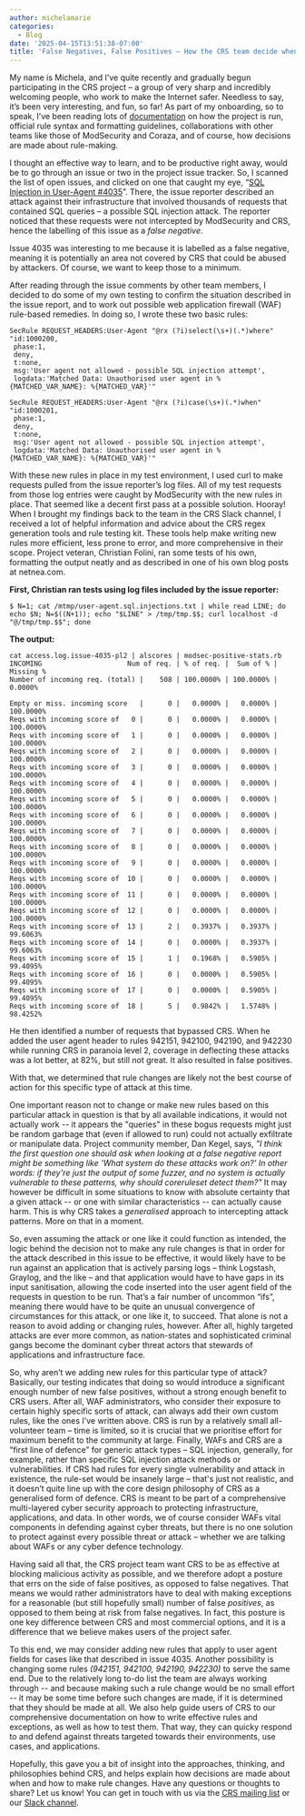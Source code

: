```yaml
---
author: michelamarie
categories:
  - Blog
date: '2025-04-15T13:51:38-07:00'
title: 'False Negatives, False Positives – How the CRS team decide when to add or modify rules, and when we decide not to add them'
---
```

My name is Michela, and I’ve quite recently and gradually begun participating in the CRS project – a group of very sharp and incredibly welcoming people, who work to make the Internet safer. Needless to say, it’s been very interesting, and fun, so far! 
As part of my onboarding, so to speak, I’ve been reading lots of [documentation](https://coreruleset.org/docs/1-getting-started/1-1-crs-installation/) on how the project is run, official rule syntax and formatting guidelines, collaborations with other teams like those of ModSecurity and Coraza, and of course, how decisions are made about rule-making. 

I thought an effective way to learn, and to be productive right away, would be to go through an issue or two in the project issue tracker. So, I scanned the list of open issues, and clicked on one that caught my eye, “[SQL Injection in User-Agent #4035](https://github.com/coreruleset/coreruleset/issues/4035)”. There, the issue reporter described an attack against their infrastructure that involved thousands of requests that contained SQL queries – a possible SQL injection attack. The reporter noticed that these requests were not intercepted by ModSecurity and CRS, hence the labelling of this issue as a *false negative*.

Issue 4035 was interesting to me because it is labelled as a false negative, meaning it is potentially an area not covered by CRS that could be abused by attackers. Of course, we want to keep those to a minimum. 

After reading through the issue comments by other team members, I decided to do some of my own testing to confirm the situation described in the issue report, and to work out possible web application firewall (WAF) rule-based remedies. In doing so, I wrote these two basic rules: 

```apacheconf
SecRule REQUEST_HEADERS:User-Agent "@rx (?i)select(\s+)(.*)where" 
"id:1000200, 
 phase:1, 
 deny, 
 t:none, 
 msg:'User agent not allowed - possible SQL injection attempt', 
 logdata:'Matched Data: Unauthorised user agent in %{MATCHED_VAR_NAME}: %{MATCHED_VAR}'" 
```

```apacheconf
SecRule REQUEST_HEADERS:User-Agent "@rx (?i)case(\s+)(.*)when" 
"id:1000201, 
 phase:1, 
 deny, 
 t:none, 
 msg:'User agent not allowed - possible SQL injection attempt', 
 logdata:'Matched Data: Unauthorised user agent in %{MATCHED_VAR_NAME}: %{MATCHED_VAR}'"
```

With these new rules in place in my test environment, I used curl to make requests pulled from the issue reporter’s log files. All of my test requests from those log entries were caught by ModSecurity with the new rules in place. That seemed like a decent first pass at a possible solution. Hooray! 
When I brought my findings back to the team in the CRS Slack channel, I received a lot of helpful information and advice about the CRS regex generation tools and rule testing kit. These tools help make writing new rules more efficient, less prone to error, and more comprehensive in their scope. Project veteran, Christian Folini, ran some tests of his own, formatting the output neatly and as described in one of his own blog posts at netnea.com. 

**First, Christian ran tests using log files included by the issue reporter:**

```bash-session
$ N=1; cat /mtmp/user-agent.sql.injections.txt | while read LINE; do echo $N; N=$((N+1)); echo "$LINE" > /tmp/tmp.$$; curl localhost -d "@/tmp/tmp.$$"; done
```

**The output:** 

```bash-session
cat access.log.issue-4035-pl2 | alscores | modsec-positive-stats.rb 
INCOMING                     Num of req. | % of req. |  Sum of % | Missing %
Number of incoming req. (total) |    508 | 100.0000% | 100.0000% |   0.0000%

Empty or miss. incoming score   |      0 |   0.0000% |   0.0000% | 100.0000%
Reqs with incoming score of   0 |      0 |   0.0000% |   0.0000% | 100.0000%
Reqs with incoming score of   1 |      0 |   0.0000% |   0.0000% | 100.0000%
Reqs with incoming score of   2 |      0 |   0.0000% |   0.0000% | 100.0000%
Reqs with incoming score of   3 |      0 |   0.0000% |   0.0000% | 100.0000%
Reqs with incoming score of   4 |      0 |   0.0000% |   0.0000% | 100.0000%
Reqs with incoming score of   5 |      0 |   0.0000% |   0.0000% | 100.0000%
Reqs with incoming score of   6 |      0 |   0.0000% |   0.0000% | 100.0000%
Reqs with incoming score of   7 |      0 |   0.0000% |   0.0000% | 100.0000%
Reqs with incoming score of   8 |      0 |   0.0000% |   0.0000% | 100.0000%
Reqs with incoming score of   9 |      0 |   0.0000% |   0.0000% | 100.0000%
Reqs with incoming score of  10 |      0 |   0.0000% |   0.0000% | 100.0000%
Reqs with incoming score of  11 |      0 |   0.0000% |   0.0000% | 100.0000%
Reqs with incoming score of  12 |      0 |   0.0000% |   0.0000% | 100.0000%
Reqs with incoming score of  13 |      2 |   0.3937% |   0.3937% |  99.6063%
Reqs with incoming score of  14 |      0 |   0.0000% |   0.3937% |  99.6063%
Reqs with incoming score of  15 |      1 |   0.1968% |   0.5905% |  99.4095%
Reqs with incoming score of  16 |      0 |   0.0000% |   0.5905% |  99.4095%
Reqs with incoming score of  17 |      0 |   0.0000% |   0.5905% |  99.4095%
Reqs with incoming score of  18 |      5 |   0.9842% |   1.5748% |  98.4252%
```

He then identified a number of requests that bypassed CRS. When he added the user agent header to rules 942151, 942100, 942190, and 942230 while running CRS in paranoia level 2, coverage in deflecting these attacks was a lot better, at 82%, but still not great. It also resulted in false positives. 

With that, we determined that rule changes are likely not the best course of action for this specific type of attack at this time. 

One important reason not to change or make new rules based on this particular attack in question is that by all available indications, it would not actually work -- it appears the "queries" in these bogus requests might just be random garbage that (even if allowed to run) could not actually exfiltrate or manipulate data. Project community member, Dan Kegel, says, *"I think the first question one should ask when looking at a false negative report might be something like 'What system do these attacks work on?' In other words: if they're just the output of some fuzzer, and no system is actually vulnerable to these patterns, why should coreruleset detect them?"* It may however be difficult in some situations to know with absolute certainty that a given attack -- or one with similar characteristics -- can actually cause harm. This is why CRS takes a *generalised* approach to intercepting attack patterns. More on that in a moment.

So, even assuming the attack or one like it could function as intended, the logic behind the decision not to make any rule changes is that in order for the attack described in this issue to be effective, it would likely have to be run against an application that is actively parsing logs – think Logstash, Graylog, and the like – and that application would have to have gaps in its input sanitisation, allowing the code inserted into the user agent field of the requests in question to be run. That’s a fair number of uncommon “ifs”, meaning there would have to be quite an unusual convergence of circumstances for this attack, or one like it, to succeed. That alone is not a reason to avoid adding or changing rules, however. After all, highly targeted attacks are ever more common, as nation-states and sophisticated criminal gangs become the dominant cyber threat actors that stewards of applications and infrastructure face.
 
So, why aren’t we adding new rules for this particular type of attack? Basically, our testing indicates that doing so would introduce a significant enough number of new false positives, without a strong enough benefit to CRS users. After all, WAF administrators, who consider their exposure to certain highly specific sorts of attack, can always add their own custom rules, like the ones I’ve written above. CRS is run by a relatively small all-volunteer team – time is limited, so it is crucial that we prioritise effort for maximum benefit to the community at large. Finally, WAFs and CRS are a “first line of defence” for generic attack types – SQL injection, generally, for example, rather than specific SQL injection attack methods or vulnerabilities. If CRS had rules for every single vulnerability and attack in existence, the rule-set would be insanely large – that's just not realistic, and it doesn’t quite line up with the core design philosophy of CRS as a generalised form of defence. CRS is meant to be part of a comprehensive multi-layered cyber security approach to protecting infrastructure, applications, and data. In other words, we of course consider WAFs vital components in defending against cyber threats, but there is no one solution to protect against every possible threat or attack – whether we are talking about WAFs or any cyber defence technology. 

Having said all that, the CRS project team want CRS to be as effective at blocking malicious activity as possible, and we therefore adopt a posture that errs on the side of false positives, as opposed to false negatives. That means we would rather administrators have to deal with making exceptions for a reasonable (but still hopefully small) number of false *positives*, as opposed to them being at risk from false negatives. In fact, this posture is one key difference between CRS and most commercial options, and it is a difference that we believe makes users of the project safer. 

To this end, we may consider adding new rules that apply to user agent fields for cases like that described in issue 4035. Another possibility is changing some rules *(942151, 942100, 942190, 942230)* to serve the same end. Due to the relatively long to-do list the team are always working through -- and because making such a rule change would be no small effort -- it may be some time before such changes are made, if it is determined that they should be made at all. We also help guide users of CRS to our comprehensive documentation on how to write effective rules and exceptions, as well as how to test them. That way, they can quicky respond to and defend against threats targeted towards their environments, use cases, and applications. 

Hopefully, this gave you a bit of insight into the approaches, thinking, and philosophies behind CRS, and helps explain how decisions are made about when and how to make rule changes. Have any questions or thoughts to share? Let us know! You can get in touch with us via the [CRS mailing list](https://groups.google.com/a/owasp.org/g/modsecurity-core-rule-set-project) or our [Slack channel](https://coreruleset.org/20181003/owasp-crs-slack/).
